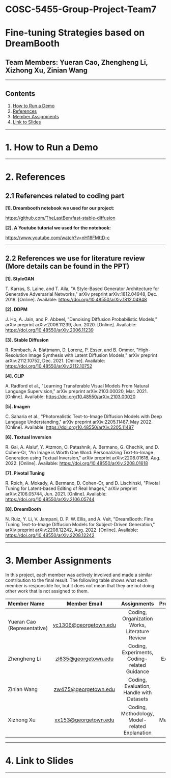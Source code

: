 # COSC-5455-Group-Project-Team7

# Fine-tuning Strategies based on DreamBooth

## Team Members: Yueran Cao, Zhengheng Li, Xizhong Xu, Zinian Wang

---

## Contents
1. [How to Run a Demo](#1-how-to-run-a-demo)
2. [References](#2-references)
3. [Member Assignments](#3-member-assignments)
4. [Link to Slides](#4-link-to-slides)

---

# 1. How to Run a Demo

---

# 2. References

## 2.1 References related to coding part

**[1]. Dreambooth notebook we used for our project:** 

https://github.com/TheLastBen/fast-stable-diffusion

**[2]. A Youtube tutorial we used for the notebook:**

https://www.youtube.com/watch?v=nH18FMttD-c


---

## 2.2 References we use for literature review (More details can be found in the PPT)

**[1]. StyleGAN**

T. Karras, S. Laine, and T. Aila, "A Style-Based Generator Architecture for Generative Adversarial Networks," arXiv preprint arXiv:1812.04948, Dec. 2018. [Online]. Available: https://doi.org/10.48550/arXiv.1812.04948

**[2]. DDPM**

J. Ho, A. Jain, and P. Abbeel, "Denoising Diffusion Probabilistic Models," arXiv preprint arXiv:2006.11239, Jun. 2020. [Online]. Available: https://doi.org/10.48550/arXiv.2006.11239

**[3]. Stable Diffusion**

R. Rombach, A. Blattmann, D. Lorenz, P. Esser, and B. Ommer, "High-Resolution Image Synthesis with Latent Diffusion Models," arXiv preprint arXiv:2112.10752, Dec. 2021. [Online]. Available: https://doi.org/10.48550/arXiv.2112.10752

**[4]. CLIP**

A. Radford et al., "Learning Transferable Visual Models From Natural Language Supervision," arXiv preprint arXiv:2103.00020, Mar. 2021. [Online]. Available: https://doi.org/10.48550/arXiv.2103.00020

**[5]. Imagen**

C. Saharia et al., "Photorealistic Text-to-Image Diffusion Models with Deep Language Understanding," arXiv preprint arXiv:2205.11487, May 2022. [Online]. Available: https://doi.org/10.48550/arXiv.2205.11487

**[6]. Textual Inversion**

R. Gal, A. Alaluf, Y. Atzmon, O. Patashnik, A. Bermano, G. Chechik, and D. Cohen-Or, "An Image is Worth One Word: Personalizing Text-to-Image Generation using Textual Inversion," arXiv preprint arXiv:2208.01618, Aug. 2022. [Online]. Available: https://doi.org/10.48550/arXiv.2208.01618

**[7]. Pivotal Tuning**

R. Roich, A. Mokady, A. Bermano, D. Cohen-Or, and D. Lischinski, "Pivotal Tuning for Latent-based Editing of Real Images," arXiv preprint arXiv:2106.05744, Jun. 2021. [Online]. Available: https://doi.org/10.48550/arXiv.2106.05744

**[8]. DreamBooth**

N. Ruiz, Y. Li, V. Jampani, D. P. W. Ellis, and A. Veit, "DreamBooth: Fine Tuning Text-to-Image Diffusion Models for Subject-Driven Generation," arXiv preprint arXiv:2208.12242, Aug. 2022. [Online]. Available: https://doi.org/10.48550/arXiv.2208.12242

---

# 3. Member Assignments

In this project, each member was actively involved and made a similar contribution to the final result. The following table shows what each member is responsible for, but it does not mean that they are not doing other work that is not assigned to them.

|Member Name                 |Member Email           |Assignments                                    |Presentation  |
|:---------------------------|:---------------------:|:---------------------------------------------:|-------------:|
|Yueran Cao (Representative) |yc1306@georgetown.edu  |Coding, Organization Works, Literature Review  |Overview      |
|Zhengheng Li                |zl635@georgetown.edu   |Coding, Experiments, Coding-related Guidance   |Experiments   |
|Zinian Wang                 |zw475@georgetown.edu   |Coding, Evaluation, Handle with Datasets       |Evaluation    |
|Xizhong Xu                  |xx153@georgetown.edu   |Coding, Methodology, Model-related Explanation |Methodology   |

---

# 4. Link to Slides



---
